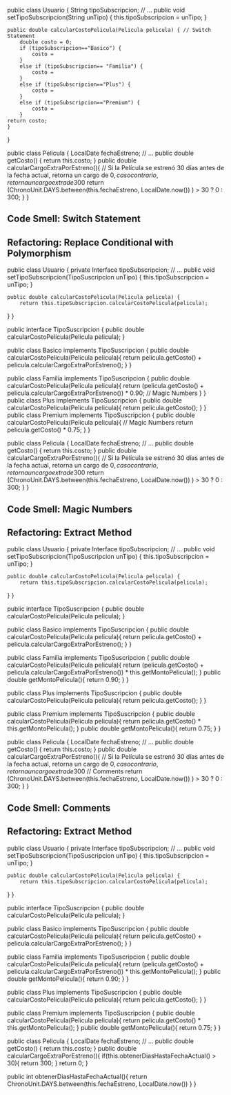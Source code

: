 public class Usuario {
	String tipoSubscripcion;
// ...
	public void setTipoSubscripcion(String unTipo) {
		this.tipoSubscripcion = unTipo;
	}
  
	public double calcularCostoPelicula(Pelicula pelicula) { // Switch Statement
		double costo = 0;
		if (tipoSubscripcion=="Basico") {
			costo = 
		}
		else if (tipoSubscripcion== "Familia") {
			costo = 
		}
		else if (tipoSubscripcion=="Plus") {
			costo = 
		}
		else if (tipoSubscripcion=="Premium") {
			costo = 
		}
	return costo;
	}
}

public class Pelicula {
	LocalDate fechaEstreno;
// ...
	public double getCosto() {
		return this.costo;
	}
	public double calcularCargoExtraPorEstreno(){
		// Si la Película se estrenó 30 días antes de la fecha actual, retorna un cargo de 0$, caso contrario, retorna un cargo extra de 300$
		return (ChronoUnit.DAYS.between(this.fechaEstreno, LocalDate.now()) ) > 30 ? 0 : 300;
	}
}

## Code Smell: Switch Statement
## Refactoring: Replace Conditional with Polymorphism


public class Usuario {
	private Interface tipoSubscripcion;
// ...
	public void setTipoSubscripcion(TipoSuscripcion unTipo) {
		this.tipoSubscripcion = unTipo;
	}
  
	public double calcularCostoPelicula(Pelicula pelicula) { 
		return this.tipoSubscripcion.calcularCostoPelicula(pelicula);
  }
}

public interface TipoSuscripcion {
	public double calcularCostoPelicula(Pelicula pelicula);
}

public class Basico implements TipoSuscripcion {
	public double calcularCostoPelicula(Pelicula pelicula){
		return pelicula.getCosto() + pelicula.calcularCargoExtraPorEstreno();
  }
}

public class Familia implements TipoSuscripcion {
	public double calcularCostoPelicula(Pelicula pelicula){
		return (pelicula.getCosto() + pelicula.calcularCargoExtraPorEstreno()) * 0.90; // Magic Numbers
  }
}
public class Plus implements TipoSuscripcion {
	public double calcularCostoPelicula(Pelicula pelicula){
		return pelicula.getCosto();
  }
}
public class Premium implements TipoSuscripcion {
	public double calcularCostoPelicula(Pelicula pelicula){ // Magic Numbers
		return pelicula.getCosto() * 0.75;
  }
}

public class Pelicula {
	LocalDate fechaEstreno;
// ...
	public double getCosto() {
		return this.costo;
	}
	public double calcularCargoExtraPorEstreno(){
		// Si la Película se estrenó 30 días antes de la fecha actual, retorna un cargo de 0$, caso contrario, retorna un cargo extra de 300$
		return (ChronoUnit.DAYS.between(this.fechaEstreno, LocalDate.now()) ) > 30 ? 0 : 300;
	}
}

## Code Smell: Magic Numbers
## Refactoring: Extract Method

public class Usuario {
	private Interface tipoSubscripcion;
// ...
	public void setTipoSubscripcion(TipoSuscripcion unTipo) {
		this.tipoSubscripcion = unTipo;
	}
  
	public double calcularCostoPelicula(Pelicula pelicula) { 
		return this.tipoSubscripcion.calcularCostoPelicula(pelicula);
  }
}

public interface TipoSuscripcion {
	public double calcularCostoPelicula(Pelicula pelicula);
}

public class Basico implements TipoSuscripcion {
	public double calcularCostoPelicula(Pelicula pelicula){
		return pelicula.getCosto() + pelicula.calcularCargoExtraPorEstreno();
  }
}

public class Familia implements TipoSuscripcion {
	public double calcularCostoPelicula(Pelicula pelicula){
		return (pelicula.getCosto() + pelicula.calcularCargoExtraPorEstreno()) * this.getMontoPelicula(); 
  }
  public double getMontoPelicula(){
  	return 0.90;
  }
}

public class Plus implements TipoSuscripcion {
	public double calcularCostoPelicula(Pelicula pelicula){
		return pelicula.getCosto();
  }
}

public class Premium implements TipoSuscripcion {
	public double calcularCostoPelicula(Pelicula pelicula){
		return pelicula.getCosto() * this.getMontoPelicula();
  }
  public double getMontoPelicula(){
  	return 0.75;
  }
}

public class Pelicula {
	LocalDate fechaEstreno;
// ...
	public double getCosto() {
		return this.costo;
	}
	public double calcularCargoExtraPorEstreno(){
		// Si la Película se estrenó 30 días antes de la fecha actual, retorna un cargo de 0$, caso contrario, retorna un cargo extra de 300$ // Comments
		return (ChronoUnit.DAYS.between(this.fechaEstreno, LocalDate.now()) ) > 30 ? 0 : 300;
	}
}

## Code Smell: Comments
## Refactoring: Extract Method

public class Usuario {
	private Interface tipoSubscripcion;
// ...
	public void setTipoSubscripcion(TipoSuscripcion unTipo) {
		this.tipoSubscripcion = unTipo;
	}
  
	public double calcularCostoPelicula(Pelicula pelicula) { 
		return this.tipoSubscripcion.calcularCostoPelicula(pelicula);
  }
}

public interface TipoSuscripcion {
	public double calcularCostoPelicula(Pelicula pelicula);
}

public class Basico implements TipoSuscripcion {
	public double calcularCostoPelicula(Pelicula pelicula){
		return pelicula.getCosto() + pelicula.calcularCargoExtraPorEstreno();
  }
}

public class Familia implements TipoSuscripcion {
	public double calcularCostoPelicula(Pelicula pelicula){
		return (pelicula.getCosto() + pelicula.calcularCargoExtraPorEstreno()) * this.getMontoPelicula(); 
  }
  public double getMontoPelicula(){
  	return 0.90;
  }
}

public class Plus implements TipoSuscripcion {
	public double calcularCostoPelicula(Pelicula pelicula){
		return pelicula.getCosto();
  }
}

public class Premium implements TipoSuscripcion {
	public double calcularCostoPelicula(Pelicula pelicula){
		return pelicula.getCosto() * this.getMontoPelicula();
  }
  public double getMontoPelicula(){
  	return 0.75;
  }
}

public class Pelicula {
	LocalDate fechaEstreno;
// ...
	public double getCosto() {
		return this.costo;
	}
	public double calcularCargoExtraPorEstreno(){
		if(this.obtenerDiasHastaFechaActual() > 30){
    	return 300;
    }
    return 0;
	}
  
  public int obtenerDiasHastaFechaActual(){
  	return ChronoUnit.DAYS.between(this.fechaEstreno, LocalDate.now())
  }
}
















